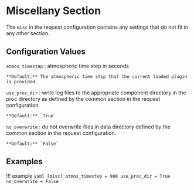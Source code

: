 # Miscellany Section

The `misc` in the request configuration contains any settings that do not fit in any other section.

## Configuration Values

`atmos_timestep`
:   atmospheric time step in seconds

    **Default:** The atmospheric time step that the current loaded plugin is provided.

`use_proc_dir`
:   write log files to the appropriate component directory in the proc directory as defined by the common section in the 
    request configuration.

    **Default:** `True`

`no_overwrite`
:   do not overwrite files in data directory defined by the common section in the request configuration.

    **Default:** `False`

## Examples

!!! example
    ```yaml
    [misc]
    atmos_timestep = 900
    use_proc_dir = True
    no_overwrite = False
    ```
